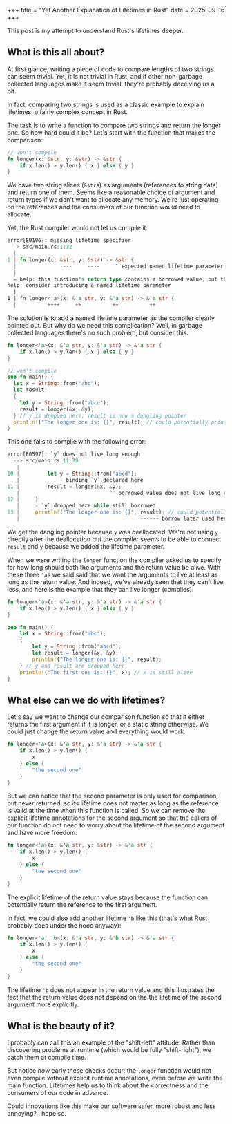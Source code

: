 +++
title = "Yet Another Explanation of Lifetimes in Rust"
date = 2025-09-16
+++

This post is my attempt to understand Rust's lifetimes deeper.

## What is this all about?

At first glance, writing a piece of code to compare lengths of two strings can seem trivial. Yet, it is not
trivial in Rust, and if other non-garbage collected languages make it seem trivial, they're probably deceiving us a bit.

In fact, comparing two strings is used as a classic example to explain lifetimes, a fairly complex concept in Rust.

The task is to write a function to compare two strings and return the longer one. So how hard could it be? Let's
start with the function that makes the comparison:

```rust
// won't compile
fn longer(x: &str, y: &str) -> &str {
    if x.len() > y.len() { x } else { y }
}
```

We have two string slices (`&str`s) as arguments (references to string data) and return one of
them. Seems like a reasonable choice of argument and return types if we don't want to allocate any memory. We're just operating on
the references and the consumers of our function would need to allocate.

Yet, the Rust compiler would not let us compile it:

```rust
error[E0106]: missing lifetime specifier
 --> src/main.rs:1:32
  |
1 | fn longer(x: &str, y: &str) -> &str {
  |              ----     ----     ^ expected named lifetime parameter
  |
  = help: this function's return type contains a borrowed value, but the signature does not say whether it is borrowed from `x` or `y`
help: consider introducing a named lifetime parameter
  |
1 | fn longer<'a>(x: &'a str, y: &'a str) -> &'a str {
  |          ++++     ++          ++          ++
```

The solution is to add a named lifetime parameter as the compiler clearly pointed out. But why do we need this
complication? Well, in garbage collected languages there's no such problem, but consider this:

```rust
fn longer<'a>(x: &'a str, y: &'a str) -> &'a str {
    if x.len() > y.len() { x } else { y }
}

// won't compile
pub fn main() {
  let x = String::from("abc");
  let result;
  {
    let y = String::from("abcd");
    result = longer(&x, &y);
  } // y is dropped here, result is now a dangling pointer
  println!("The longer one is: {}", result); // could potentially print some garbage 
}
``` 

This one fails to compile with the following error:

```rust
error[E0597]: `y` does not live long enough
  --> src/main.rs:11:29
   |
10 |         let y = String::from("abcd");
   |             - binding `y` declared here
11 |         result = longer(&x, &y);
   |                             ^^ borrowed value does not live long enough
12 |     }
   |     - `y` dropped here while still borrowed
13 |     println!("The longer one is: {}", result); // could potentially print some garbage
   |                                       ------ borrow later used here
```

We get the dangling pointer because `y` was deallocated. We're not using `y` directly after the deallocation but the
compiler seems to be able to connect `result` and `y` because we added the lifetime parameter. 

When we were writing the `longer` function the compiler asked us to specify for how long should both the arguments and
the return value be alive. With these three `'a`s we said said that we want the arguments to live at least as long as the
return value. And indeed, we've already seen that they can't live less, and here is the example that they can live
longer (compiles):

```rust
fn longer<'a>(x: &'a str, y: &'a str) -> &'a str {
    if x.len() > y.len() { x } else { y }
}

pub fn main() {
    let x = String::from("abc");
    {
        let y = String::from("abcd");
        let result = longer(&x, &y);
        println!("The longer one is: {}", result);
    } // y and result are dropped here
    println!("The first one is: {}", x); // x is still alive
}
```

## What else can we do with lifetimes? 

Let's say we want to change our comparison function so that it either returns the first argument if it is longer, or
a static string otherwise. We could just change the return value and everything would work:

```rust
fn longer<'a>(x: &'a str, y: &'a str) -> &'a str {
    if x.len() > y.len() {
        x
    } else {
        "the second one"
    }
}
```

But we can notice that the second parameter is only used for comparison, but never returned, so its lifetime does not
matter as long as the reference is valid at the time when this function is called. So we can remove the explicit
lifetime annotations for the second argument so that the callers of our function do not need to worry about the
lifetime of the second argument and have more freedom:

```rust
fn longer<'a>(x: &'a str, y: &str) -> &'a str {
    if x.len() > y.len() {
        x
    } else {
        "the second one"
    }
}
```

The explicit lifetime of the return value stays because the function can potentially return the reference to the first
argument.

In fact, we could also add another lifetime `'b` like this (that's what Rust probably does under the hood anyway):

```rust
fn longer<'a, 'b>(x: &'a str, y: &'b str) -> &'a str {
    if x.len() > y.len() {
        x
    } else {
        "the second one"
    }
}
```

The lifetime `'b` does not appear in the return value and this illustrates the fact that the return value does not
depend on the the lifetime of the second argument more explicitly.

## What is the beauty of it?

I probably can call this an example of the "shift-left" attitude. Rather than discovering problems at runtime (which
would be fully "shift-right"), we catch them at compile time.

But notice _how_ early these checks occur: the `longer` function would not even compile without explicit runtime
annotations, even before we write the main function. Lifetimes help us to think about the correctness and the consumers
of our code in advance.

Could innovations like this make our software safer, more robust and less annoying? I hope so.
